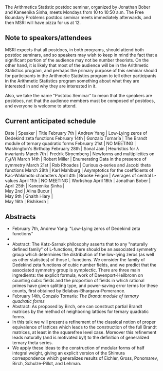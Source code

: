 
The Arithmetics Statistic postdoc seminar, organized by Jonathan Bober and Kaneenika Sinha, meets Mondays from 10 to 10:50 a.m. The Free Boundary Problems postdoc seminar meets immediately afterwards, and then MSRI will have pizza for us at 12. 


## Note to speakers/attendees

MSRI expects that all postdocs, in both programs, should attend both postdoc seminars, and so speakers may wish to keep in mind the fact that a significant portion of the audience may not be number theorists. On the other hand, it is likely that most of the audience will be in the Arithmetic Statistics program, and perhaps the primary purpose of this seminar should for participants in the Arithmetic Statistics program to tell other participants in the Arithmetic Statistics program something about what they are interested in and why they are interested in it. 

Also, we take the name "Postdoc Seminar" to mean that the speakers are postdocs, not that the audience members must be composed of postdocs, and everyone is welcome to attend. 


## Current anticipated schedule
 Date  |  Speaker  |  Title 
 February 7th      |  Andrew Yang            |  Low-Lying zeros of Dedekind zeta functions 
 February 14th     |  Gonzalo Tornaría       |  The Brandt module of ternary quadratic forms 
 February 21st     |  NO MEETING             |  Washington's Birthday
 February 28th     |  Sonal Jain             |  Heuristics for $\lambda$ invariants
 March 7th         |  Fredrik Stroemberg     |  Newforms and multiplicities on $\Gamma_0(N)$
 March 14th        |  Robert Miller          |  Enumerating Data in the presence of symmetry 
 March 21st        |  Rob Rhoades  |  Curious $q$-series and Jacobi theta functions
 March 28th        | Karl Mahlburg  |  Asymptotics for the coefficients of Kac-Wakimoto characters
 April 4th         |  Brooke Feigon  |  Averages of central L-values
 April 11th        |  NO MEETING  |  Workshop 
 April 18th        |  Jonathan Bober  |  
 April 25th        |  Kaneenika Sinha  |  
 May 2nd           |  Alina Bucur  |  
 May 9th           |  Ghaith Hiary  |  
 May 16th          |  Rishikesh  |  


## Abstracts

* February 7th, Andrew Yang: "Low-Lying zeros of Dedekind zeta functions" 
* 
* Abstract: The Katz-Sarnak philosophy asserts that to any "naturally defined family" of L-functions, there should be an associated symmetry group which determines the distribution of the low-lying zeros (as well as other statistics) of those L-functions.  We consider the family of Dedekind zeta functions of cubic number fields, and we predict that the associated symmetry group is symplectic.  There are three main ingredients: the explicit formula, work of Davenport-Heilbronn on counting cubic fields and the proportion of fields in which rational primes have given splitting type, and power-saving error terms for these counts, first obtained by Belabas-Bhargava-Pomerance. 
* February 14th, Gonzalo Tornaría: _The Brandt module of ternary quadratic forms_ 
* Abstract: As proposed by Birch, one can construct partial Brandt matrices by the method of neighboring lattices for ternary quadratic forms. 
* In this talk we will present a refinement of the classical notion of proper equivalence of lattices which leads to the construction of the full Brandt matrices, at least in the squarefree level case. Moreover this refinement leads naturally (and is motivated by!) to the definition of generalized ternary theta series. 
* We apply these ideas to the construction of modular forms of half integral weight, giving an explicit version of the Shimura correspondence which generalizes results of Eichler, Gross, Ponomarev, Birch, Schulze-Pillot, and Lehman. 